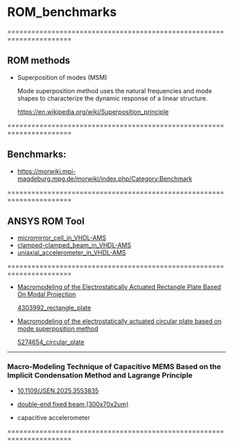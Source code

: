 # ROM_benchmarks

======================================================================

## ROM methods

* Superposition of modes (MSM)

  Mode superposition method uses the natural frequencies and mode shapes to characterize the dynamic response of a linear structure.

  https://en.wikipedia.org/wiki/Superposition_principle

======================================================================

## Benchmarks:

  * https://morwiki.mpi-magdeburg.mpg.de/morwiki/index.php/Category:Benchmark

======================================================================
## ANSYS ROM Tool

  * [micromirror_cell_in_VHDL-AMS](https://github.com/Kolchuzhin/micromirror_cell_in_VHDL-AMS)
  * [clamped-clamped_beam_in_VHDL-AMS](https://github.com/Kolchuzhin/clamped-clamped_beam_in_VHDL-AMS)
  * [uniaxial_accelerometer_in_VHDL-AMS](https://github.com/Kolchuzhin/LMGT_MEMS_component_library/tree/master/uniaxial_accelerometer)

======================================================================

  * [Macromodeling of the Electrostatically Actuated Rectangle Plate Based On Modal Projection](https://doi.org/10.1109/ICMA.2007.4303992)
    
    [4303992_rectangle_plate](https://github.com/Kolchuzhin/ROM_benchmarks/tree/main/4303992_rectangle_plate)
    
  * [Macromodeling of the electrostatically actuated circular plate based on mode superposition method](https://doi.org/10.1109/ICEMI.2009.5274654)
    
    [5274654_circular_plate](https://github.com/Kolchuzhin/ROM_benchmarks/tree/main/5274654_circular_plate)
  
----------------------------------------------------------------------
### Macro-Modeling Technique of Capacitive MEMS Based on the Implicit Condensation Method and Lagrange Principle
  * [10.1109/JSEN.2025.3553835](https://doi.org/10.1109/JSEN.2025.3553835)

  * [double-end fixed beam (300x70x2um)](https://github.com/Kolchuzhin/ROM_benchmarks/tree/main/3553835_double-end_fixed_beam)
  * capacitive accelerometer
    
======================================================================
